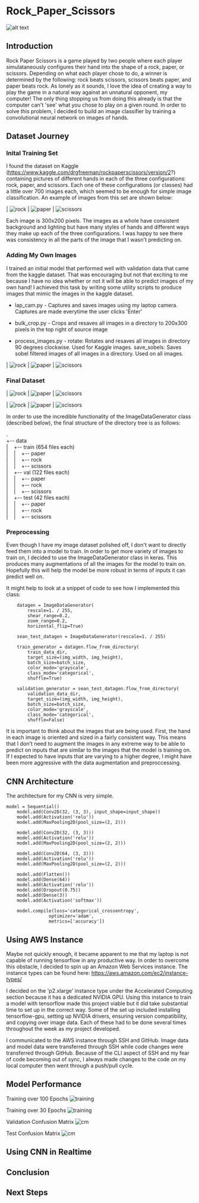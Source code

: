 # Rock_Paper_Scissors

![alt text](https://github.com/seanwieser/Rock_Paper_Scissors/blob/master/images/title.jpg "")

## Introduction

Rock Paper Scissors is a game played by two people where each player simulataneously configures their hand into the shape of a rock, paper, or scissors. Depending on what each player chose to do, a winner is determined by the following: rock beats scissors, scissors beats paper, and paper beats rock. As lonely as it sounds, I love the idea of creating a way to play the game in a natural way against an unnatural opponent, my computer! The only thing stopping us from doing this already is that the computer can't 'see' what you chose to play on a given round. In order to solve this problem, I decided to build an image classifier by training a convolutional neural network on images of hands.

## Dataset Journey
### Inital Training Set

I found the dataset on Kaggle (https://www.kaggle.com/drgfreeman/rockpaperscissors/version/2?) containing pictures of different hands in each of the three configurations: rock, paper, and scissors. Each one of these configurations (or classes) had a little over 700 images each, which seemed to be enough for simple image classification. An example of images from this set are shown below:

| ![rock](https://github.com/seanwieser/Rock_Paper_Scissors/blob/master/images/kaggle_rock.png)  | ![paper](https://github.com/seanwieser/Rock_Paper_Scissors/blob/master/images/kaggle_paper.png) | ![scissors](https://github.com/seanwieser/Rock_Paper_Scissors/blob/master/images/kaggle_scissors.png)

Each image is 300x200 pixels. The images as a whole have consistent background and lighting but have many styles of hands and different ways they make up each of the three configurations. I was happy to see there was consistency in all the parts of the image that I wasn't predicting on.

### Adding My Own Images

I trained an initial model that performed well with validation data that came from the kaggle dataset. That was encouraging but not that exciting to me because I have no idea whether or not it will be able to predict images of my own hand! I achieved this task by writing some utility scripts to produce images that mimic the images in the kaggle dataset. 

- lap_cam.py - Captures and saves images using my laptop camera. Captures are made everytime the user clicks 'Enter'

- bulk_crop.py - Crops and resaves all images in a directory to 200x300 pixels in the top right of source image

- process_images.py - rotate: Rotates and resaves all images in directory 90 degrees clockwise. Used for Kaggle images.
                      save_sobels: Saves sobel filtered images of all images in a directory. Used on all images.

| ![rock](https://github.com/seanwieser/Rock_Paper_Scissors/blob/master/images/sean_rock.png)  | ![paper](https://github.com/seanwieser/Rock_Paper_Scissors/blob/master/images/sean_paper.png) | ![scissors](https://github.com/seanwieser/Rock_Paper_Scissors/blob/master/images/sean_scissors.png)

### Final Dataset

| ![rock](https://github.com/seanwieser/Rock_Paper_Scissors/blob/master/images/kaggle_rock_sobel.png)  | ![paper](https://github.com/seanwieser/Rock_Paper_Scissors/blob/master/images/kaggle_paper_sobel.png) | ![scissors](https://github.com/seanwieser/Rock_Paper_Scissors/blob/master/images/kaggle_scissors_sobel.png)

| ![rock](https://github.com/seanwieser/Rock_Paper_Scissors/blob/master/images/sean_rock_sobel.png)  | ![paper](https://github.com/seanwieser/Rock_Paper_Scissors/blob/master/images/sean_paper_sobel.png) | ![scissors](https://github.com/seanwieser/Rock_Paper_Scissors/blob/master/images/sean_scissors_sobel.png)

In order to use the incredible functionality of the ImageDataGenerator class (described below), the final structure of the directory tree is as follows:

.<br />
+-- data <br />
|&nbsp;&nbsp;&nbsp;&nbsp;+-- train (654 files each)<br /> 
|&nbsp;&nbsp;&nbsp;&nbsp;|&nbsp;&nbsp;&nbsp;&nbsp;+-- paper<br />
|&nbsp;&nbsp;&nbsp;&nbsp;|&nbsp;&nbsp;&nbsp;&nbsp;+-- rock<br />
|&nbsp;&nbsp;&nbsp;&nbsp;|&nbsp;&nbsp;&nbsp;&nbsp;+-- scissors<br />
|&nbsp;&nbsp;&nbsp;&nbsp;+-- val (122 files each)<br /> 
|&nbsp;&nbsp;&nbsp;&nbsp;|&nbsp;&nbsp;&nbsp;&nbsp;+-- paper<br />
|&nbsp;&nbsp;&nbsp;&nbsp;|&nbsp;&nbsp;&nbsp;&nbsp;+-- rock<br />
|&nbsp;&nbsp;&nbsp;&nbsp;|&nbsp;&nbsp;&nbsp;&nbsp;+-- scissors<br />
|&nbsp;&nbsp;&nbsp;&nbsp;+-- test (42 files each)<br /> 
|&nbsp;&nbsp;&nbsp;&nbsp;|&nbsp;&nbsp;&nbsp;&nbsp;+-- paper<br />
|&nbsp;&nbsp;&nbsp;&nbsp;|&nbsp;&nbsp;&nbsp;&nbsp;+-- rock<br />
|&nbsp;&nbsp;&nbsp;&nbsp;|&nbsp;&nbsp;&nbsp;&nbsp;+-- scissors<br />

### Preprocessing

Even though I have my image dataset polished off, I don't want to directly feed them into a model to train. In order to get more variety of images to train on, I decided to use the ImageDataGenerator class in keras. This produces many augmentations of all the images for the model to train on. Hopefully this will help the model be more robust in terms of inputs it can predict well on.

It might help to look at a snippet of code to see how I implemented this class:


```
    datagen = ImageDataGenerator(
        rescale=1. / 255,
        shear_range=0.2,
        zoom_range=0.2,
        horizontal_flip=True)
        
    sean_test_datagen = ImageDataGenerator(rescale=1. / 255)

    train_generator = datagen.flow_from_directory(
        train_data_dir,
        target_size=(img_width, img_height),
        batch_size=batch_size,
        color_mode='grayscale',
        class_mode='categorical',
        shuffle=True)

    validation_generator = sean_test_datagen.flow_from_directory(
        validation_data_dir,
        target_size=(img_width, img_height),
        batch_size=batch_size,
        color_mode='grayscale',
        class_mode='categorical',
        shuffle=False)
```

It is important to think about the images that are being used. First, the hand in each image is oriented and sized in a fairly consistent way. This means that I don't need to augment the images in any extreme way to be able to predict on inputs that are similar to the images that the model is training on. If I expected to have inputs that are varying to a higher degree, I might have been more aggressive with the data augmentation and preproccessing.   

## CNN Architecture
The architecture for my CNN is very simple.

```
model = Sequential()
    model.add(Conv2D(32, (3, 3), input_shape=input_shape))
    model.add(Activation('relu'))
    model.add(MaxPooling2D(pool_size=(2, 2)))

    model.add(Conv2D(32, (3, 3)))
    model.add(Activation('relu'))
    model.add(MaxPooling2D(pool_size=(2, 2)))

    model.add(Conv2D(64, (3, 3)))
    model.add(Activation('relu'))
    model.add(MaxPooling2D(pool_size=(2, 2)))

    model.add(Flatten())
    model.add(Dense(64))
    model.add(Activation('relu'))
    model.add(Dropout(0.75))
    model.add(Dense(3))
    model.add(Activation('softmax'))

    model.compile(loss='categorical_crossentropy',
                optimizer='adam',
                metrics=['accuracy'])
```

## Using AWS Instance
Maybe not quickly enough, it became apparent to me that my laptop is not capable of running tensorflow in any productive way. In order to overcome this obstacle, I decided to spin up an Amazon Web Services instance. The instance types can be found here: https://aws.amazon.com/ec2/instance-types/

I decided on the 'p2.xlarge' instance type under the Accelerated Computing section because it has a dedicated NVIDIA GPU. Using this instance to train a model with tensorflow made this project viable but it did take substantial time to set up in the correct way. Some of the set up included installing tensorflow-gpu, setting up NVIDIA drivers, ensuring version compatibility, and copying over image data. Each of these had to be done several times throughout the week as my project developed.

I communicated to the AWS instance through SSH and GitHub. Image data and model data were transferred through SSH while code changes were transferred through GitHub. Because of the CLI aspect of SSH and my fear of code becoming out of sync, I always made changes to the code on my local computer then went through a push/pull cycle.

## Model Performance
Training over 100 Epochs
![training](https://github.com/seanwieser/Rock_Paper_Scissors/blob/master/images/accuracy_100_epochs.png "Training over 100 Epochs")

Training over 30 Epochs
![training](https://github.com/seanwieser/Rock_Paper_Scissors/blob/master/images/accuracy.png "Training over 30 epochs")

Validation Confusion Matrix
![cm](https://github.com/seanwieser/Rock_Paper_Scissors/blob/master/images/val_cm.png "Validation Confusion Matrix")

Test Confusion Matrix
![cm](https://github.com/seanwieser/Rock_Paper_Scissors/blob/master/images/test_cm.png "Test Confusion Matrix")


## Using CNN in Realtime

## Conclusion

## Next Steps
